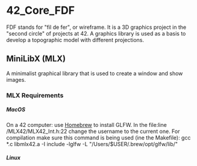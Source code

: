 # 42_Core_FDF
FDF stands for "fil de fer", or wireframe. It is a 3D graphics project in the "second circle" of projects at 42. A graphics library is used as a basis to develop a topographic model with different projections.

## MiniLibX (MLX)
A minimalist graphical library that is used to create a window and show images.

### MLX Requirements
##### MacOS
On a 42 computer: use [Homebrew](https://github.com/kube/42homebrew) to install GLFW.
In the file:line /MLX42/MLX42_Int.h:22 change the username to the current one.
For compilation make sure this command is being used (ine the Makefile): gcc *.c libmlx42.a -I include -lglfw -L "/Users/$USER/.brew/opt/glfw/lib/"
##### Linux